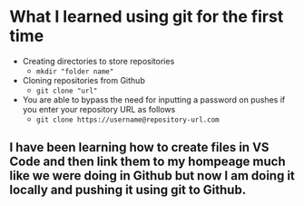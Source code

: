 # What I learned using git for the first time

* Creating directories to store repositories
    * ```mkdir "folder name"```
* Cloning repositories from Github
    * ```git clone "url"```
* You are able to bypass the need for inputting a password on pushes if you enter your repository URL as follows
    * ```git clone https://username@repository-url.com```
## I have been learning how to create files in VS Code and then link them to my hompeage much like we were doing in Github but now I am doing it locally and pushing it using git to Github.


